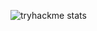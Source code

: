 ![tryhackme stats](<img src="https://tryhackme-badges.s3.amazonaws.com/chiara.iurat.png" alt="TryHackMe">)
